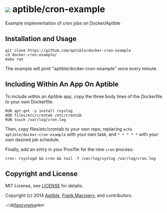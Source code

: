 # ![](https://gravatar.com/avatar/11d3bc4c3163e3d238d558d5c9d98efe?s=64) aptible/cron-example

Example implementation of cron jobs on Docker/Aptible

## Installation and Usage

    git clone https://github.com/aptible/docker-cron-example
    cd docker-cron-example/
    make run

The example will print "aptible/docker-cron-example" once every minute.

## Including Within An App On Aptible

To include within an Aptible app, copy the three body lines of the Dockerfile to your own Dockerfile:

    RUN apt-get -y install rsyslog
    ADD files/etc/crontab /etc/crontab
    RUN touch /var/log/cron.log

Then, copy files/etc/crontab to your own repo, replacing `echo aptible/docker-cron-example` with your own task, and `* * * * *` with your own desired job schedule.

Finally, add an entry in your Procfile for the new `cron` process:

    cron: rsyslogd && cron && tail -f /var/log/syslog /var/log/cron.log

## Copyright and License

MIT License, see [LICENSE](LICENSE.md) for details.

Copyright (c) 2014 [Aptible](https://www.aptible.com), [Frank Macreery](https://github.com/fancyremarker), and contributors.

[<img src="https://s.gravatar.com/avatar/f7790b867ae619ae0496460aa28c5861?s=60" style="border-radius: 50%;" alt="@fancyremarker" />](https://github.com/fancyremarker)
